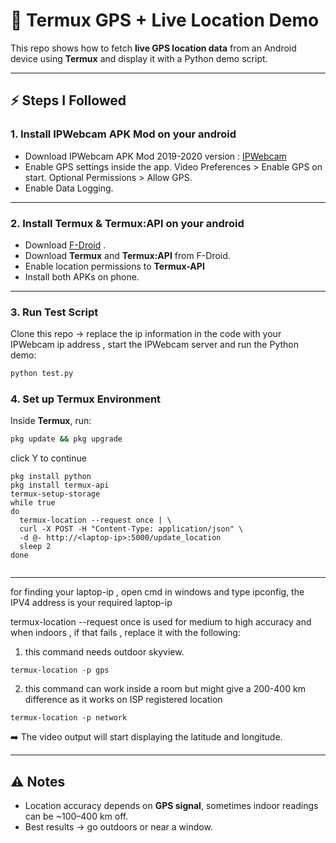 # 📍 Termux GPS + Live Location Demo

This repo shows how to fetch **live GPS location data** from an Android device using **Termux** and display it with a Python demo script.

---

## ⚡ Steps I Followed

### 1. Install IPWebcam APK Mod on your android

* Download IPWebcam APK Mod 2019-2020 version : [IPWebcam](https://www.apkmirror.com/apk/thyoni-tech/ip-webcam/ip-webcam-1-14-31-737-aarch64-release/)
* Enable GPS settings inside the app. Video Preferences > Enable GPS on start. Optional Permissions > Allow GPS.
* Enable Data Logging.

---

### 2. Install Termux & Termux\:API on your android

* Download [F-Droid](https://f-droid.org) .
* Download **Termux** and **Termux\:API** from F-Droid.
* Enable location permissions to **Termux-API**
* Install both APKs on phone.

---

### 3. Run Test Script

Clone this repo → replace the ip information in the code with your IPWebcam ip address , start the IPWebcam server and run the Python demo:

```bash
python test.py
```

### 4. Set up Termux Environment

Inside **Termux**, run:

```bash
pkg update && pkg upgrade
```
click Y to continue
```
pkg install python
pkg install termux-api
termux-setup-storage
while true
do
  termux-location --request once | \
  curl -X POST -H "Content-Type: application/json" \
  -d @- http://<laptop-ip>:5000/update_location
  sleep 2
done


```

---
for finding your laptop-ip , open cmd in windows and type ipconfig, the IPV4 address is your required laptop-ip


termux-location --request once is used for medium to high accuracy and when indoors , if that fails , replace it with the following:

1. this command needs outdoor skyview.
```
termux-location -p gps
```
2. this command can work inside a room but might give a 200-400 km difference as it works on ISP registered location
```
termux-location -p network
```


➡️ The video output will start displaying the latitude and longitude.

---



## ⚠️ Notes

* Location accuracy depends on **GPS signal**, sometimes indoor readings can be \~100–400 km off.
* Best results → go outdoors or near a window.
